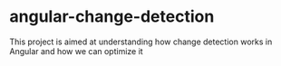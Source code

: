 # angular-change-detection
This project is aimed at understanding how change detection works in Angular and how we can optimize it
